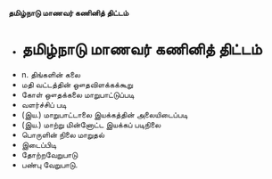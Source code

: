 **தமிழ்நாடு மாணவர் கணினித் திட்டம்**
- # தமிழ்நாடு மாணவர் கணினித் திட்டம்
- n. திங்களின் கலை
- மதி வட்டத்தின் ஔதவிளக்கக்கூறு
- கோள் ஔதக்கலை மாறுபாட்டுப்படி
- வளர்ச்சிப் படி
- (இய.) மாறுபாட்டாலை இயக்கத்தின் அலையிடைப்படி
- (இய.) மாற்று மின்னோட்ட இயக்கப் படிநிலை
- பொருளின் நிலை மாறுதல்
- இடைப்பிடி
- தோற்றவேறுபாடு
- பண்பு வேறுபாடு.

